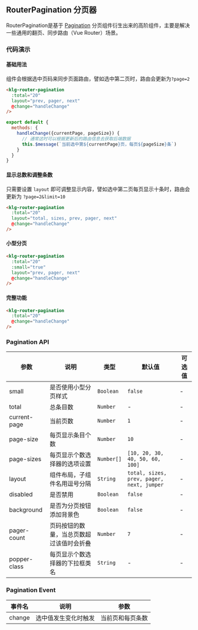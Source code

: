 ## RouterPagination 分页器

RouterPagination是基于 [Pagination](http://element-cn.eleme.io/#/zh-CN/component/pagination) 分页组件衍生出来的高阶组件，主要是解决一些通用的翻页、同步路由（Vue Router）场景。

### 代码演示

#### 基础用法

组件会根据选中页码来同步页面路由，譬如选中第二页时，路由会更新为`?page=2`

```html
<klg-router-pagination
  :total="20"
  layout="prev, pager, next"
  @change="handleChange"
/>
```

```javascript
export default {
  methods: {
    handleChange({currentPage, pageSize}) {
      // 通常这时可以根据更新后的路由信息去获取后端数据
      this.$message(`当前选中第${currentPage}页，每页${pageSize}条`)
    }
  }
}
```

#### 显示总数和调整条数
只需要设置 `layout` 即可调整显示内容，譬如选中第二页每页显示十条时，路由会更新为 `?page=2&limit=10`

```html
<klg-router-pagination
  :total="20"
  layout="total, sizes, prev, pager, next"
  @change="handleChange"
/>
```

#### 小型分页

```html
<klg-router-pagination
  :total="20"
  :small="true"
  layout="prev, pager, next"
  @change="handleChange"
/>
```

#### 完整功能

```html
<klg-router-pagination
  :total="20"
  @change="handleChange"
/>
```

### Pagination API

| 参数 | 说明 | 类型 | 默认值 | 可选值 |
|-----------|-----------|-----------|-------------|-------------|
| small | 是否使用小型分页样式 | `Boolean` | `false` | - |
| total | 总条目数 | `Number` | - | - |
| current-page | 当前页数 | `Number` | `1` | - |
| page-size | 每页显示条目个数 | `Number` | `10` | - |
| page-sizes | 每页显示个数选择器的选项设置 | `Number[]` | `[10, 20, 30, 40, 50, 60, 100]` | - |
| layout | 组件布局，子组件名用逗号分隔 | `String` | `total, sizes, prev, pager, next, jumper` | - |
| disabled | 是否禁用 | `Boolean` | `false` | - |
| background | 是否为分页按钮添加背景色 | `Boolean` | `false` | - |
| pager-count | 页码按钮的数量，当总页数超过该值时会折叠 | `Number` | `7` | - |
| popper-class | 每页显示个数选择器的下拉框类名 | `String` | - | - |

### Pagination Event

| 事件名 | 说明 | 参数 |
|-----------|-----------|-----------|
| change | 选中值发生变化时触发 | 当前页和每页条数 |
